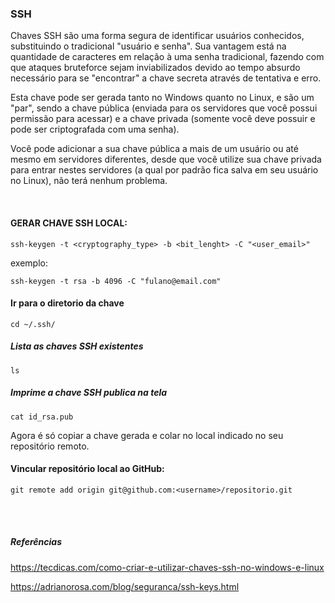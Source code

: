### SSH

Chaves SSH são uma forma segura de identificar usuários conhecidos, substituindo o tradicional "usuário e senha". Sua vantagem está na quantidade de caracteres em relação à uma senha tradicional, fazendo com que ataques bruteforce sejam inviabilizados devido ao tempo absurdo necessário para se "encontrar" a chave secreta através de tentativa e erro.

Esta chave pode ser gerada tanto no Windows quanto no Linux, e são um "par", sendo a chave pública (enviada para os servidores que você possui permissão para acessar) e a chave privada (somente você deve possuir e pode ser criptografada com uma senha).

Você pode adicionar a sua chave pública a mais de um usuário ou até mesmo em servidores diferentes, desde que você utilize sua chave privada para entrar nestes servidores (a qual por padrão fica salva em seu usuário no Linux), não terá nenhum problema.

<br>

#### GERAR CHAVE SSH LOCAL:

```
ssh-keygen -t <cryptography_type> -b <bit_lenght> -C "<user_email>"
```
exemplo:
```
ssh-keygen -t rsa -b 4096 -C "fulano@email.com"
```

#### Ir para o diretorio da chave

```
cd ~/.ssh/	
```

##### Lista as chaves SSH existentes 

```
ls	
```

##### Imprime a chave SSH publica na tela

```
cat id_rsa.pub
```

Agora é só copiar a chave gerada e colar no local indicado no seu repositório remoto.
		

#### Vincular repositório local ao GitHub:  
```
git remote add origin git@github.com:<username>/repositorio.git
```



<br>
<br>

##### Referências

<https://tecdicas.com/como-criar-e-utilizar-chaves-ssh-no-windows-e-linux>

<https://adrianorosa.com/blog/seguranca/ssh-keys.html>